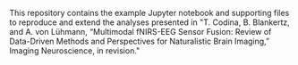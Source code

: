 This repository contains the example Jupyter notebook and supporting files to reproduce and extend the analyses presented in "T. Codina, B. Blankertz, and A. von Lühmann, “Multimodal fNIRS-EEG Sensor Fusion: Review of Data-Driven Methods and Perspectives for Naturalistic Brain Imaging,” Imaging Neuroscience, in revision."
